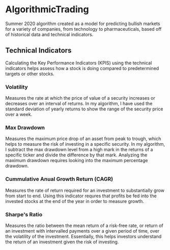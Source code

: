 # AlgorithmicTrading
Summer 2020 algorithm created as a model for predicting bullish markets for a variety of companies, from technology to pharmaceuticals, based off of historical data and technical indicators.

## Technical Indicators

Calculating the Key Performance Indicators (KPIS) using the technical indicators helps assess how a stock is doing compared to predetermined targets or other stocks.

### Volatility
Measures the rate at which the price of value of a security increases or decreases over an interval of returns. In my algorithm, I have used the standard deviation of yearly returns to show the range of the security price over a week.

### Max Drawdown
Measures the maximum price drop of an asset from peak to trough, which helps to measure the risk of investing in a specific security. In my algorithm, I subtract the max drawdown level from a high mark in the returns of a specific ticker and divide the difference by that mark. Analyzing the maximum drawdown requires looking into the maximum percentage drawdown.

### Cummulative Anual Growth Return (CAGR)
Measures the rate of return required for an investment to substantially grow from start to end. Using this indicator requres that profits be fed into the invested stocks at the end of the year in order to measure growth.

### Sharpe's Ratio
Measures the ratio between the mean return of a risk-free rate, or return of an investment with intervalled payments over a given period of time, over the volatility of the investment. Essentially, this helps investors understand the return of an investment given the risk of investing.
